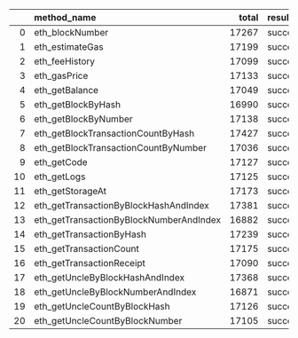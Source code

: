 |    | method_name                             |   total | result   |   count |   percentage |
|---:|:----------------------------------------|--------:|:---------|--------:|-------------:|
|  0 | eth_blockNumber                         |   17267 | success  |    9085 |     0.526148 |
|  1 | eth_estimateGas                         |   17199 | success  |    8883 |     0.516484 |
|  2 | eth_feeHistory                          |   17099 | success  |    8988 |     0.525645 |
|  3 | eth_gasPrice                            |   17133 | success  |    9093 |     0.53073  |
|  4 | eth_getBalance                          |   17049 | success  |    8838 |     0.518388 |
|  5 | eth_getBlockByHash                      |   16990 | success  |    9021 |     0.530959 |
|  6 | eth_getBlockByNumber                    |   17138 | success  |    9089 |     0.530342 |
|  7 | eth_getBlockTransactionCountByHash      |   17427 | success  |    9115 |     0.523039 |
|  8 | eth_getBlockTransactionCountByNumber    |   17036 | success  |    8999 |     0.528234 |
|  9 | eth_getCode                             |   17127 | success  |    9013 |     0.526245 |
| 10 | eth_getLogs                             |   17125 | success  |    9140 |     0.533723 |
| 11 | eth_getStorageAt                        |   17173 | success  |    9066 |     0.527922 |
| 12 | eth_getTransactionByBlockHashAndIndex   |   17381 | success  |    9151 |     0.526494 |
| 13 | eth_getTransactionByBlockNumberAndIndex |   16882 | success  |    9034 |     0.535126 |
| 14 | eth_getTransactionByHash                |   17239 | success  |    9078 |     0.526597 |
| 15 | eth_getTransactionCount                 |   17175 | success  |    9068 |     0.527977 |
| 16 | eth_getTransactionReceipt               |   17090 | success  |    9009 |     0.52715  |
| 17 | eth_getUncleByBlockHashAndIndex         |   17368 | success  |    9206 |     0.530055 |
| 18 | eth_getUncleByBlockNumberAndIndex       |   16871 | success  |    8862 |     0.52528  |
| 19 | eth_getUncleCountByBlockHash            |   17126 | success  |    8947 |     0.522422 |
| 20 | eth_getUncleCountByBlockNumber          |   17105 | success  |    9110 |     0.532593 |